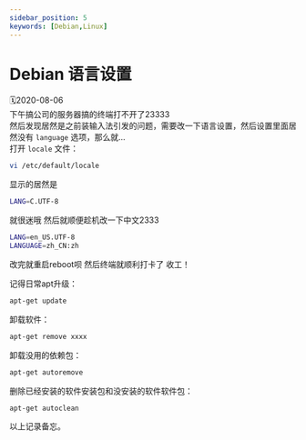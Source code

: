 ```yaml
---
sidebar_position: 5
keywords: [Debian,Linux]
---
```

# Debian 语言设置
🗓2020-08-06  
下午搞公司的服务器搞的终端打不开了23333  
然后发现居然是之前装输入法引发的问题，需要改一下语言设置，然后设置里面居然没有 `language` 选项，那么就...  
打开 `locale` 文件：  
```sh
vi /etc/default/locale
```
显示的居然是
```sh
LANG=C.UTF-8
```
就很迷哦 然后就顺便趁机改一下中文2333  
```sh
LANG=en_US.UTF-8
LANGUAGE=zh_CN:zh
```
改完就重启reboot呗 然后终端就顺利打卡了 收工！  

记得日常apt升级：
```sh
apt-get update
```
卸载软件：
```sh
apt-get remove xxxx
```
卸载没用的依赖包：
```sh
apt-get autoremove
```
删除已经安装的软件安装包和没安装的软件软件包：
```sh
apt-get autoclean
```
以上记录备忘。